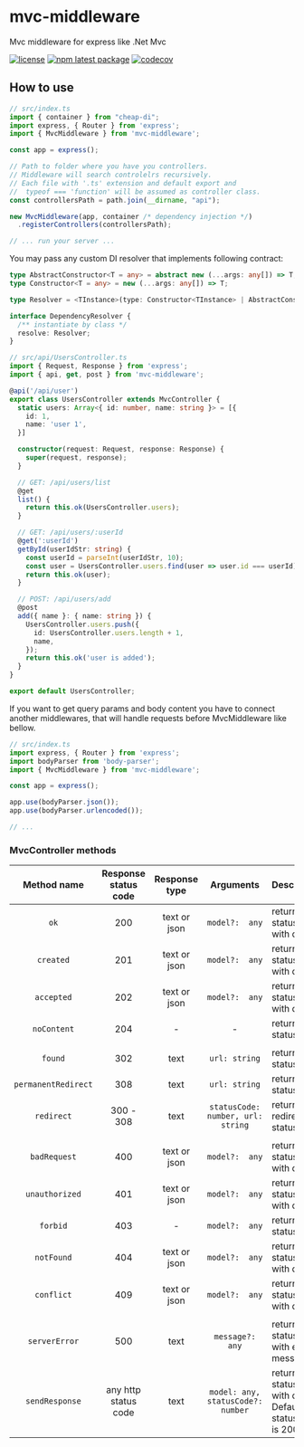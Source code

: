 # mvc-middleware

Mvc middleware for express like .Net Mvc

[![license](https://img.shields.io/badge/license-MIT-blue.svg)](https://github.com/tomas-light/mvc-middleware/blob/HEAD/LICENSE)
[![npm latest package](https://img.shields.io/npm/v/mvc-middleware/latest.svg)](https://img.shields.io/npm/v/mvc-middleware/latest.svg)
[![codecov](https://codecov.io/github/tomas-light/mvc-middleware/branch/main/graph/badge.svg?token=NuAoioGPVD)](https://codecov.io/github/tomas-light/mvc-middleware)

## How to use

```ts
// src/index.ts
import { container } from "cheap-di";
import express, { Router } from 'express';
import { MvcMiddleware } from 'mvc-middleware';

const app = express();

// Path to folder where you have you controllers.
// Middleware will search controlelrs recursively.
// Each file with '.ts' extension and default export and 
//  typeof === 'function' will be assumed as controller class.
const controllersPath = path.join(__dirname, "api");

new MvcMiddleware(app, container /* dependency injection */)
  .registerControllers(controllersPath);

// ... run your server ...
```

You may pass any custom DI resolver that implements following contract:
```ts
type AbstractConstructor<T = any> = abstract new (...args: any[]) => T;
type Constructor<T = any> = new (...args: any[]) => T;

type Resolver = <TInstance>(type: Constructor<TInstance> | AbstractConstructor<TInstance>, ...args: any[]) => TInstance | undefined;

interface DependencyResolver {
  /** instantiate by class */
  resolve: Resolver;
}
```

```ts
// src/api/UsersController.ts
import { Request, Response } from 'express';
import { api, get, post } from 'mvc-middleware';

@api('/api/user')
export class UsersController extends MvcController {
  static users: Array<{ id: number, name: string }> = [{
    id: 1,
    name: 'user 1',
  }]

  constructor(request: Request, response: Response) {
    super(request, response);
  }

  // GET: /api/users/list
  @get
  list() {
    return this.ok(UsersController.users);
  }

  // GET: /api/users/:userId
  @get(':userId')
  getById(userIdStr: string) {
    const userId = parseInt(userIdStr, 10);
    const user = UsersController.users.find(user => user.id === userId);
    return this.ok(user);
  }

  // POST: /api/users/add
  @post
  add({ name }: { name: string }) {
    UsersController.users.push({
      id: UsersController.users.length + 1,
      name,
    });
    return this.ok('user is added');
  }
}

export default UsersController;
```

If you want to get query params and body content you have to connect another middlewares, that will handle requests before MvcMiddleware like bellow.

```js
// src/index.ts
import express, { Router } from 'express';
import bodyParser from 'body-parser';
import { MvcMiddleware } from 'mvc-middleware';

const app = express();

app.use(bodyParser.json());
app.use(bodyParser.urlencoded());

// ...
```

### MvcController methods
| Method name         | Response status code | Response type | Arguments                         | Description                                                |
|:-------------------:|:--------------------:|:-------------:|:---------------------------------:|------------------------------------------------------------|
| `ok`                | 200                  | text or json  | `model?:  any`                    | returns 200 status code with data                          |
| `created`           | 201                  | text or json  | `model?:  any`                    | returns 201 status code with data                          |
| `accepted`          | 202                  | text or json  | `model?:  any`                    | returns 202 status code with data                          |
| `noContent`         | 204                  | -             | -                                 | returns 204 status code                                    |
|                     |                      |               |                                   |                                                            |
| `found`             | 302                  | text          | `url: string`                     | returns 302 status code                                    |
| `permanentRedirect` | 308                  | text          | `url: string`                     | returns 308 status code                                    |
| `redirect`          | 300 - 308            | text          | `statusCode: number, url: string` | returns redirection status code                            |
|                     |                      |               |                                   |                                                            |
| `badRequest`        | 400                  | text or json  | `model?:  any`                    | returns 400 status code with data                          |
| `unauthorized`      | 401                  | text or json  | `model?:  any`                    | returns 401 status code with data                          |
| `forbid`            | 403                  | -             | `model?:  any`                    | returns 403 status code                                    |
| `notFound`          | 404                  | text or json  | `model?:  any`                    | returns 404 status code with data                          |
| `conflict`          | 409                  | text or json  | `model?:  any`                    | returns 409 status code with data                          |
|                     |                      |               |                                   |                                                            |
| `serverError`       | 500                  | text          | `message?:  any`                  | returns 500 status code with error message                 |
| `sendResponse`      | any http status code | text          | `model: any, statusCode?: number` | returns status code with data. Default status code is 200  |
